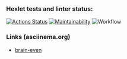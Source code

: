 ### Hexlet tests and linter status:
[![Actions Status](https://github.com/byehard/frontend-project-lvl1/workflows/hexlet-check/badge.svg)](https://github.com/byehard/frontend-project-lvl1/actions)
[![Maintainability](https://api.codeclimate.com/v1/badges/e53478d11140a6468051/maintainability)](https://codeclimate.com/github/byehard/frontend-project-lvl1/maintainability)
![Workflow](https://github.com/byehard/frontend-project-lvl1/workflows/.github/workflows/hexlet-check.yml/badge.svg)

### Links (asciinema.org)
* [brain-even](https://asciinema.org/a/rpt9bwmFzELYBb23iD71Y4g1U)
